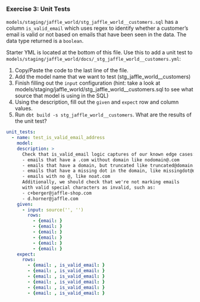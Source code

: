 ### Exercise 3: Unit Tests
`models/staging/jaffle_world/stg_jaffle_world__customers.sql` has a column 
`is_valid_email` which uses regex to identify whether a customer’s email is 
valid or not based on emails that have been seen in the data. The data type 
returned is a `boolean`.

Starter YML is located at the bottom of this file. Use this to add a unit
test to `models/staging/jaffle_world/docs/_stg_jaffle_world__customers.yml`:

1. Copy/Paste the code to the last line of the file.
2. Add the model name that we want to test (stg_jaffle_world__customers)
3. Finish filling out the `input` configuration (hint: take a look at 
   models/staging/jaffle_world/stg_jaffle_world__customers.sql to see what
   source that model is using in the SQL)
4. Using the description, fill out the `given` and `expect` row and column values.
5. Run `dbt build -s stg_jaffle_world__customers`. What are the results of the unit test?

```yml
unit_tests:
  - name: test_is_valid_email_address
    model: 
    description: >
      Check that is_valid_email logic captures of our known edge cases:
      - emails that have a .com without domain like nodomain@.com
      - emails that have a domain, but truncated like truncated@domain.c
      - emails that have a missing dot in the domain, like missingdot@domaincom
      - emails with no @, like noat.com
      Additionally, we should check that we're not marking emails
      with valid special characters as invalid, such as:
      - c+berger@jaffle-shop.com
      - d.horner@jaffle.com
    given:
      - input: source('', '')
        rows:
          - {email: }
          - {email: }
          - {email: }
          - {email: }
          - {email: }
          - {email: }
    expect:
      rows:
        - {email: , is_valid_email: }
        - {email: , is_valid_email: }
        - {email: , is_valid_email: }
        - {email: , is_valid_email: }
        - {email: , is_valid_email: }
        - {email: , is_valid_email: }
```